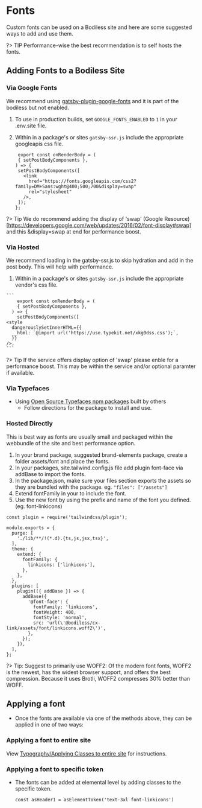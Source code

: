 # Fonts

Custom fonts can be used on a Bodiless site and here are some suggested ways to
add and use them.  

?> TIP Performance-wise the best recommendation is to self hosts the fonts.

## Adding Fonts to a Bodiless Site

### Via Google Fonts

We recommend using [gatsby-plugin-google-fonts](https://github.com/didierfranc/gatsby-plugin-google-fonts) and it is part of the bodiless but not enabled.

  1. To use in production builds, set `GOOGLE_FONTS_ENABLED` to `1` in your .env.site file.
  
  1. Within in a package's or sites `gatsby-ssr.js` include the appropriate googleapis css file.  

       ```
        export const onRenderBody = (
        { setPostBodyComponents },
      ) => {
        setPostBodyComponents([
          <link
            href="https://fonts.googleapis.com/css2?family=DM+Sans:wght@400;500;700&display=swap"
            rel="stylesheet"
          />,
        ]);
      };
       ```

?> Tip We do recommend adding the display of 'swap'  (Google Resource)[https://developers.google.com/web/updates/2016/02/font-display#swap] and this &display=swap at end for performance boost.

### Via Hosted

We recommend loading in the gatsby-ssr.js to skip hydration and add in the post body.  This will help with performance. 

  1. Within in a package's or sites `gatsby-ssr.js` include the appropriate vendor's css file.  

    ```
        export const onRenderBody = (
        { setPostBodyComponents },
      ) => {
        setPostBodyComponents([
    <style
      dangerouslySetInnerHTML={{
      __html: `@import url('https://use.typekit.net/xkg0dss.css');`,
      }}
    />,
    ```

?> Tip If the service offers display option of 'swap' please enble for a performance boost. This may be within the service and/or optional paramter if available.

### Via Typefaces

* Using [Open Source Typefaces npm packages](https://github.com/KyleAMathews/typefaces) built by others
  * Follow directions for the package to install and use.

### Hosted Directly

This is best way as fonts are usually small and packaged within the webbundle of the site and best performance option.

1. In your brand package, suggested brand-elements package, create a folder assets/font and place the fonts.  
1. In your packages, site.tailwind.config.js file add plugin font-face via addBase to import the fonts.
1. In the package.json, make sure your files section exports the assets so they are bundled with the package.  eg. `"files": ["/assets"]`
1. Extend fontFamily in your to include the font.
1. Use the new font by using the prefix and name of the font you defined.  (eg. font-linkicons)

```
const plugin = require('tailwindcss/plugin');

module.exports = {
  purge: [
    './lib/**/!(*.d).{ts,js,jsx,tsx}',
  ],
  theme: {
    extend: {
      fontFamily: {
        linkicons: ['linkicons'],
      },
    },
  },
  plugins: [
    plugin(({ addBase }) => {
      addBase({
        '@font-face': {
          fontFamily: 'linkicons',
          fontWeight: 400,
          fontStyle: 'normal',
          src: 'url(\'@bodiless/cx-link/assets/font/linkicons.woff2\')',
        },
      });
    }),
  ],
};
```

?> Tip: Suggest to primarily use WOFF2:
Of the modern font fonts, WOFF2 is the newest, has the widest browser support, and offers the best compression. Because it uses Brotli, WOFF2 compresses 30% better than WOFF.

## Applying a font

* Once the fonts are available via one of the methods above, they can be applied in one of two ways:

### Applying a font to entire site

View [Typography/Applying Classes to entire site](./Typography.md#applying-classes-to-entire-site) for instructions.

### Applying a font to specific token

* The fonts can be added at elemental level by adding classes to the specific
  token.

  ```
  const asHeader1 = asElementToken('text-3xl font-linkicons')
  ```
